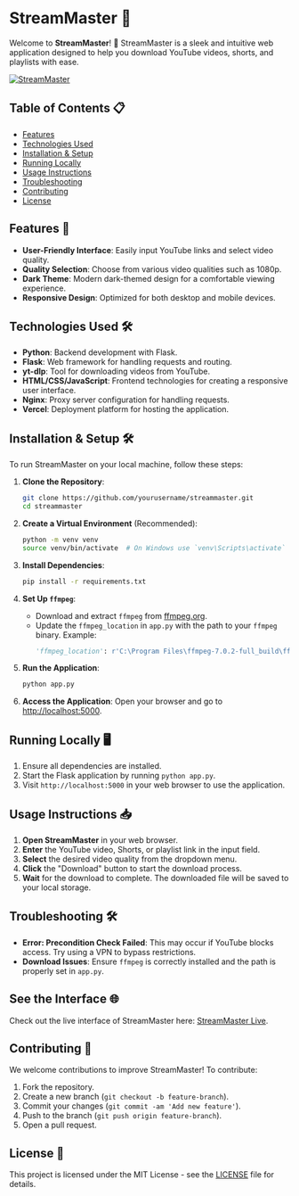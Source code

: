 # StreamMaster 🎥

Welcome to **StreamMaster**! 🌟 StreamMaster is a sleek and intuitive web application designed to help you download YouTube videos, shorts, and playlists with ease. 

[![StreamMaster](https://img.shields.io/badge/Visit-StreamMaster-brightgreen)](https://streammaster.onrender.com)

## Table of Contents 📋

- [Features](#features)
- [Technologies Used](#technologies-used)
- [Installation & Setup](#installation--setup)
- [Running Locally](#running-locally)
- [Usage Instructions](#usage-instructions)
- [Troubleshooting](#troubleshooting)
- [Contributing](#contributing)
- [License](#license)

## Features 🚀

- **User-Friendly Interface**: Easily input YouTube links and select video quality.
- **Quality Selection**: Choose from various video qualities such as 1080p.
- **Dark Theme**: Modern dark-themed design for a comfortable viewing experience.
- **Responsive Design**: Optimized for both desktop and mobile devices.

## Technologies Used 🛠️

- **Python**: Backend development with Flask.
- **Flask**: Web framework for handling requests and routing.
- **yt-dlp**: Tool for downloading videos from YouTube.
- **HTML/CSS/JavaScript**: Frontend technologies for creating a responsive user interface.
- **Nginx**: Proxy server configuration for handling requests.
- **Vercel**: Deployment platform for hosting the application.

## Installation & Setup 🛠️

To run StreamMaster on your local machine, follow these steps:

1. **Clone the Repository**:
   ```bash
   git clone https://github.com/yourusername/streammaster.git
   cd streammaster
   ```

2. **Create a Virtual Environment** (Recommended):
   ```bash
   python -m venv venv
   source venv/bin/activate  # On Windows use `venv\Scripts\activate`
   ```

3. **Install Dependencies**:
   ```bash
   pip install -r requirements.txt
   ```

4. **Set Up `ffmpeg`**:
   - Download and extract `ffmpeg` from [ffmpeg.org](https://ffmpeg.org/download.html).
   - Update the `ffmpeg_location` in `app.py` with the path to your `ffmpeg` binary. Example:
     ```python
     'ffmpeg_location': r'C:\Program Files\ffmpeg-7.0.2-full_build\ffmpeg-7.0.2-full_build\bin'
     ```

5. **Run the Application**:
   ```bash
   python app.py
   ```

6. **Access the Application**:
   Open your browser and go to [http://localhost:5000](http://localhost:5000).

## Running Locally 🖥️

1. Ensure all dependencies are installed.
2. Start the Flask application by running `python app.py`.
3. Visit `http://localhost:5000` in your web browser to use the application.

## Usage Instructions 📥

1. **Open StreamMaster** in your web browser.
2. **Enter** the YouTube video, Shorts, or playlist link in the input field.
3. **Select** the desired video quality from the dropdown menu.
4. **Click** the "Download" button to start the download process.
5. **Wait** for the download to complete. The downloaded file will be saved to your local storage.

## Troubleshooting 🛠️

- **Error: Precondition Check Failed**: This may occur if YouTube blocks access. Try using a VPN to bypass restrictions.
- **Download Issues**: Ensure `ffmpeg` is correctly installed and the path is properly set in `app.py`.

## See the Interface 🌐

Check out the live interface of StreamMaster here: [StreamMaster Live](https://streammaster.onrender.com).

## Contributing 🤝

We welcome contributions to improve StreamMaster! To contribute:

1. Fork the repository.
2. Create a new branch (`git checkout -b feature-branch`).
3. Commit your changes (`git commit -am 'Add new feature'`).
4. Push to the branch (`git push origin feature-branch`).
5. Open a pull request.

## License 📜

This project is licensed under the MIT License - see the [LICENSE](LICENSE) file for details.
